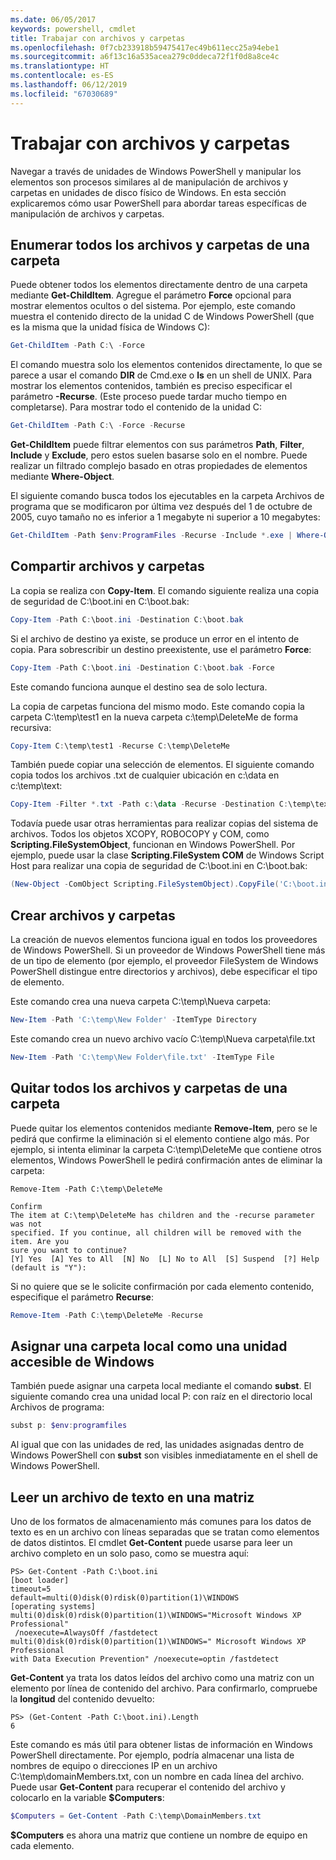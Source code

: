 ```yaml
---
ms.date: 06/05/2017
keywords: powershell, cmdlet
title: Trabajar con archivos y carpetas
ms.openlocfilehash: 0f7cb233918b59475417ec49b611ecc25a94ebe1
ms.sourcegitcommit: a6f13c16a535acea279c0ddeca72f1f0d8a8ce4c
ms.translationtype: HT
ms.contentlocale: es-ES
ms.lasthandoff: 06/12/2019
ms.locfileid: "67030689"
---
```

# <a name="working-with-files-and-folders"></a>Trabajar con archivos y carpetas

Navegar a través de unidades de Windows PowerShell y manipular los elementos son procesos similares al de manipulación de archivos y carpetas en unidades de disco físico de Windows. En esta sección explicaremos cómo usar PowerShell para abordar tareas específicas de manipulación de archivos y carpetas.

## <a name="listing-all-the-files-and-folders-within-a-folder"></a>Enumerar todos los archivos y carpetas de una carpeta

Puede obtener todos los elementos directamente dentro de una carpeta mediante **Get-ChildItem**. Agregue el parámetro **Force** opcional para mostrar elementos ocultos o del sistema. Por ejemplo, este comando muestra el contenido directo de la unidad C de Windows PowerShell (que es la misma que la unidad física de Windows C):

```powershell
Get-ChildItem -Path C:\ -Force
```

El comando muestra solo los elementos contenidos directamente, lo que se parece a usar el comando **DIR** de Cmd.exe o **ls** en un shell de UNIX. Para mostrar los elementos contenidos, también es preciso especificar el parámetro **-Recurse**. (Este proceso puede tardar mucho tiempo en completarse). Para mostrar todo el contenido de la unidad C:

```powershell
Get-ChildItem -Path C:\ -Force -Recurse
```

**Get-ChildItem** puede filtrar elementos con sus parámetros **Path**, **Filter**, **Include** y **Exclude**, pero estos suelen basarse solo en el nombre. Puede realizar un filtrado complejo basado en otras propiedades de elementos mediante **Where-Object**.

El siguiente comando busca todos los ejecutables en la carpeta Archivos de programa que se modificaron por última vez después del 1 de octubre de 2005, cuyo tamaño no es inferior a 1 megabyte ni superior a 10 megabytes:

```powershell
Get-ChildItem -Path $env:ProgramFiles -Recurse -Include *.exe | Where-Object -FilterScript {($_.LastWriteTime -gt '2005-10-01') -and ($_.Length -ge 1mb) -and ($_.Length -le 10mb)}
```

## <a name="copying-files-and-folders"></a>Compartir archivos y carpetas

La copia se realiza con **Copy-Item**. El comando siguiente realiza una copia de seguridad de C:\\boot.ini en C:\\boot.bak:

```powershell
Copy-Item -Path C:\boot.ini -Destination C:\boot.bak
```

Si el archivo de destino ya existe, se produce un error en el intento de copia. Para sobrescribir un destino preexistente, use el parámetro **Force**:

```powershell
Copy-Item -Path C:\boot.ini -Destination C:\boot.bak -Force
```

Este comando funciona aunque el destino sea de solo lectura.

La copia de carpetas funciona del mismo modo. Este comando copia la carpeta C:\\temp\\test1 en la nueva carpeta c:\\temp\\DeleteMe de forma recursiva:

```powershell
Copy-Item C:\temp\test1 -Recurse C:\temp\DeleteMe
```

También puede copiar una selección de elementos. El siguiente comando copia todos los archivos .txt de cualquier ubicación en c:\\data en c:\\temp\\text:

```powershell
Copy-Item -Filter *.txt -Path c:\data -Recurse -Destination C:\temp\text
```

Todavía puede usar otras herramientas para realizar copias del sistema de archivos. Todos los objetos XCOPY, ROBOCOPY y COM, como **Scripting.FileSystemObject**, funcionan en Windows PowerShell. Por ejemplo, puede usar la clase **Scripting.FileSystem COM** de Windows Script Host para realizar una copia de seguridad de C:\\boot.ini en C:\\boot.bak:

```powershell
(New-Object -ComObject Scripting.FileSystemObject).CopyFile('C:\boot.ini', 'C:\boot.bak')
```

## <a name="creating-files-and-folders"></a>Crear archivos y carpetas

La creación de nuevos elementos funciona igual en todos los proveedores de Windows PowerShell. Si un proveedor de Windows PowerShell tiene más de un tipo de elemento (por ejemplo, el proveedor FileSystem de Windows PowerShell distingue entre directorios y archivos), debe especificar el tipo de elemento.

Este comando crea una nueva carpeta C:\\temp\\Nueva carpeta:

```powershell
New-Item -Path 'C:\temp\New Folder' -ItemType Directory
```

Este comando crea un nuevo archivo vacío C:\\temp\\Nueva carpeta\\file.txt

```powershell
New-Item -Path 'C:\temp\New Folder\file.txt' -ItemType File
```

## <a name="removing-all-files-and-folders-within-a-folder"></a>Quitar todos los archivos y carpetas de una carpeta

Puede quitar los elementos contenidos mediante **Remove-Item**, pero se le pedirá que confirme la eliminación si el elemento contiene algo más. Por ejemplo, si intenta eliminar la carpeta C:\\temp\\DeleteMe que contiene otros elementos, Windows PowerShell le pedirá confirmación antes de eliminar la carpeta:

```
Remove-Item -Path C:\temp\DeleteMe

Confirm
The item at C:\temp\DeleteMe has children and the -recurse parameter was not
specified. If you continue, all children will be removed with the item. Are you
sure you want to continue?
[Y] Yes  [A] Yes to All  [N] No  [L] No to All  [S] Suspend  [?] Help
(default is "Y"):
```

Si no quiere que se le solicite confirmación por cada elemento contenido, especifique el parámetro **Recurse**:

```powershell
Remove-Item -Path C:\temp\DeleteMe -Recurse
```

## <a name="mapping-a-local-folder-as-a-windows-accessible-drive"></a>Asignar una carpeta local como una unidad accesible de Windows

También puede asignar una carpeta local mediante el comando **subst**. El siguiente comando crea una unidad local P: con raíz en el directorio local Archivos de programa:

```powershell
subst p: $env:programfiles
```

Al igual que con las unidades de red, las unidades asignadas dentro de Windows PowerShell con **subst** son visibles inmediatamente en el shell de Windows PowerShell.

## <a name="reading-a-text-file-into-an-array"></a>Leer un archivo de texto en una matriz

Uno de los formatos de almacenamiento más comunes para los datos de texto es en un archivo con líneas separadas que se tratan como elementos de datos distintos. El cmdlet **Get-Content** puede usarse para leer un archivo completo en un solo paso, como se muestra aquí:

```
PS> Get-Content -Path C:\boot.ini
[boot loader]
timeout=5
default=multi(0)disk(0)rdisk(0)partition(1)\WINDOWS
[operating systems]
multi(0)disk(0)rdisk(0)partition(1)\WINDOWS="Microsoft Windows XP Professional"
 /noexecute=AlwaysOff /fastdetect
multi(0)disk(0)rdisk(0)partition(1)\WINDOWS=" Microsoft Windows XP Professional
with Data Execution Prevention" /noexecute=optin /fastdetect
```

**Get-Content** ya trata los datos leídos del archivo como una matriz con un elemento por línea de contenido del archivo. Para confirmarlo, compruebe la **longitud** del contenido devuelto:

```
PS> (Get-Content -Path C:\boot.ini).Length
6
```

Este comando es más útil para obtener listas de información en Windows PowerShell directamente. Por ejemplo, podría almacenar una lista de nombres de equipo o direcciones IP en un archivo C:\\temp\\domainMembers.txt, con un nombre en cada línea del archivo. Puede usar **Get-Content** para recuperar el contenido del archivo y colocarlo en la variable **$Computers**:

```powershell
$Computers = Get-Content -Path C:\temp\DomainMembers.txt
```

**$Computers** es ahora una matriz que contiene un nombre de equipo en cada elemento.
